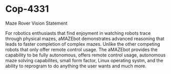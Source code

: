 # Cop-4331
Maze Rover Vision Statement


For robotics enthusiasts that find enjoyment in watching robots trace through physical mazes, aMAZEbot demonstrates advanced reasoning that leads to faster completion of complex mazes. Unlike the other competing robots that only offer remote control usage. The aMAZEbot provides the capability to be fully autonomous, offers remote control usage, autonomous maze solving capabilites, small form factor, Linux operating systm, and the ability to reprogram to do anything the user wants and much more.



